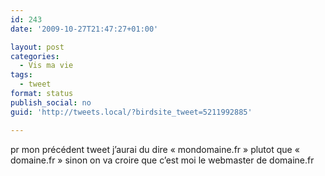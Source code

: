 ```yaml
---
id: 243
date: '2009-10-27T21:47:27+01:00'

layout: post
categories:
  - Vis ma vie
tags:
  - tweet
format: status
publish_social: no
guid: 'http://tweets.local/?birdsite_tweet=5211992885'

---
```


pr mon précédent tweet j’aurai du dire « mondomaine.fr » plutot que « domaine.fr » sinon on va croire que c’est moi le webmaster de domaine.fr
